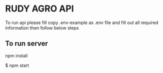 # RUDY AGRO API

To run api please fill copy .env-example as .env file and fill out all required 
information then follow below steps

## To run server

npm install

$ npm start